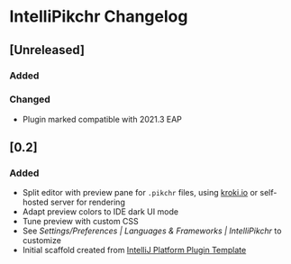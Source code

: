 <!-- Keep a Changelog guide -> https://keepachangelog.com -->

# IntelliPikchr Changelog
       
## [Unreleased]
### Added
       
### Changed

- Plugin marked compatible with 2021.3 EAP

## [0.2]

### Added

- Split editor with preview pane for `.pikchr` files, using [kroki.io](https://kroki.io) or self-hosted server for rendering
- Adapt preview colors to IDE dark UI mode
- Tune preview with custom CSS
- See _Settings/Preferences \| Languages & Frameworks \| IntelliPikchr_ to customize
- Initial scaffold created from [IntelliJ Platform Plugin Template](https://github.com/JetBrains/intellij-platform-plugin-template)
